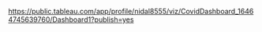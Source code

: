 https://public.tableau.com/app/profile/nidal8555/viz/CovidDashboard_16464745639760/Dashboard1?publish=yes